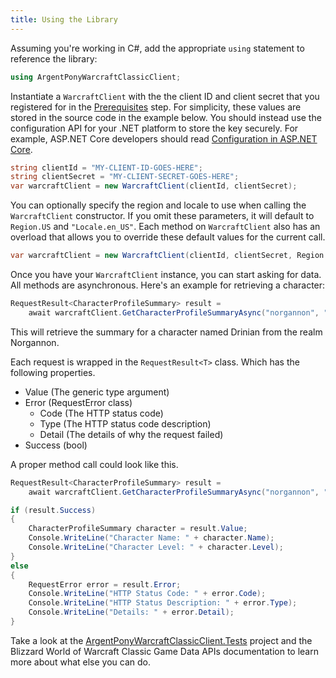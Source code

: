 ```yaml
---
title: Using the Library
---
```


Assuming you're working in C#, add the appropriate `using` statement to reference the library:

```cs
using ArgentPonyWarcraftClassicClient;
```

Instantiate a `WarcraftClient` with the the client ID and client secret that you registered for in the [Prerequisites](./#prerequisites) step.  For simplicity, these values are stored in the source code in the example below.  You should instead use the configuration API for your .NET platform to store the key securely.  For example, ASP.NET Core developers should read [Configuration in ASP.NET Core](https://docs.microsoft.com/en-us/aspnet/core/fundamentals/configuration).

```cs
string clientId = "MY-CLIENT-ID-GOES-HERE";
string clientSecret = "MY-CLIENT-SECRET-GOES-HERE";
var warcraftClient = new WarcraftClient(clientId, clientSecret);
```

You can optionally specify the region and locale to use when calling the `WarcraftClient` constructor.  If you omit these parameters, it will default to `Region.US` and `"Locale.en_US"`.  Each method on `WarcraftClient` also has an overload that allows you to override these default values for the current call.

```cs
var warcraftClient = new WarcraftClient(clientId, clientSecret, Region.US, "Locale.en_US");
```

Once you have your `WarcraftClient` instance, you can start asking for data.  All methods are asynchronous.  Here's an example for retrieving a character:

```cs
RequestResult<CharacterProfileSummary> result =
    await warcraftClient.GetCharacterProfileSummaryAsync("norgannon", "drinian", "profile-us");
```

This will retrieve the summary for a character named Drinian from the realm Norgannon.

Each request is wrapped in the `RequestResult<T>` class. Which has the following properties.

* Value (The generic type argument)
* Error (RequestError class)
  * Code (The HTTP status code)
  * Type (The HTTP status code description)
  * Detail (The details of why the request failed)
* Success (bool)

A proper method call could look like this.

```cs
RequestResult<CharacterProfileSummary> result =
    await warcraftClient.GetCharacterProfileSummaryAsync("norgannon", "drinian", "profile-us");

if (result.Success)
{
    CharacterProfileSummary character = result.Value;
    Console.WriteLine("Character Name: " + character.Name);
    Console.WriteLine("Character Level: " + character.Level);
}
else
{
    RequestError error = result.Error;
    Console.WriteLine("HTTP Status Code: " + error.Code);
    Console.WriteLine("HTTP Status Description: " + error.Type);
    Console.WriteLine("Details: " + error.Detail);
}
```

Take a look at the [ArgentPonyWarcraftClassicClient.Tests](https://github.com/blizzard-net/warcraft-classic/tree/master/tests/ArgentPonyWarcraftClassicClient.Tests) project and the Blizzard World of Warcraft Classic Game Data APIs documentation to learn more about what else you can do.
